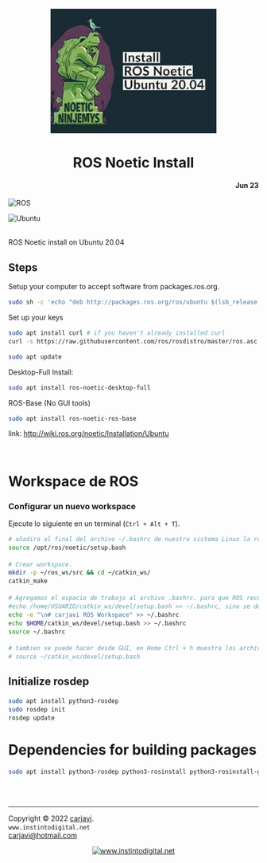 <p align="center"><img src="./img/ROS-noetic-logo.jpg" height="250" alt=" " /></p>
<h1 align="center"> ROS Noetic Install</h1> 
<h4 align="right">Jun 23</h4>

![ROS](https://img.shields.io/badge/ros-%230A0FF9.svg?style=for-the-badge&logo=ros&logoColor=white)

![Ubuntu](https://img.shields.io/badge/Ubuntu-E95420?style=for-the-badge&logo=ubuntu&logoColor=white)

<br>
ROS Noetic install on Ubuntu 20.04

## Steps
Setup your computer to accept software from packages.ros.org.

```bash
sudo sh -c 'echo "deb http://packages.ros.org/ros/ubuntu $(lsb_release -sc) main" > /etc/apt/sources.list.d/ros-latest.list'
```
Set up your keys
```bash
sudo apt install curl # if you haven't already installed curl
curl -s https://raw.githubusercontent.com/ros/rosdistro/master/ros.asc | sudo apt-key add -
```
```bash
sudo apt update
```
Desktop-Full Install:
```bash
sudo apt install ros-noetic-desktop-full
```
ROS-Base (No GUI tools) 
```bash
sudo apt install ros-noetic-ros-base
```

link: http://wiki.ros.org/noetic/Installation/Ubuntu

<br>

# Workspace de ROS
### Configurar un nuevo workspace

Ejecute lo siguiente en un terminal (`Ctrl + Alt + T`). 

```bash
# añadira al final del archivo ~/.bashrc de nuestro sistema Linux la ruta de nuestro workspace
source /opt/ros/noetic/setup.bash

# Crear workspace.
mkdir -p ~/ros_ws/src && cd ~/catkin_ws/
catkin_make

# Agregamos el espacio de trabajo al archivo .bashrc. para que ROS reconozca nuestro espacio de trabajo cada vez que usemos el terminal
#echo /home/USUARIO/catkin_ws/devel/setup.bash >> ~/.bashrc, sino se debe correr source devel/setup.bash dentro del espacio de trabajo.
echo -e "\n# carjavi ROS Workspace" >> ~/.bashrc
echo $HOME/catkin_ws/devel/setup.bash >> ~/.bashrc
source ~/.bashrc

# tambien se puede hacer desde GUI, en Home Ctrl + h muestra los archivos ocultos, abrimos el .bashrc y agregamos 
# source ~/catkin_ws/devel/setup.bash


```

## Initialize rosdep
```bash
sudo apt install python3-rosdep
sudo rosdep init
rosdep update
```

# Dependencies for building packages
```bash
sudo apt install python3-rosdep python3-rosinstall python3-rosinstall-generator python3-wstool build-essential
```

<br>
<br>

---
Copyright &copy; 2022 [carjavi](https://github.com/carjavi). <br>
```www.instintodigital.net``` <br>
carjavi@hotmail.com <br>
<p align="center">
    <a href="https://instintodigital.net/" target="_blank"><img src="./img/developer.png" height="100" alt="www.instintodigital.net"></a>
</p>

